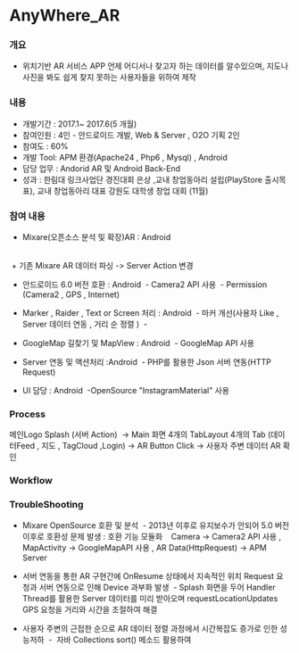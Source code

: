 # AnyWhere_AR

 ### 개요
 * 위치기반 AR 서비스 APP 언제 어디서나  찾고자 하는  데이터를  알수있으며, 지도나 사진을 봐도 쉽게 찾지 못하는 사용자들을 위하여 제작
 
 ### 내용
 * 개발기간 : 2017.1~ 2017.6(5 개월)
 * 참여인원 : 4인 - 안드로이드 개발, Web & Server , O2O 기획 2인 
 * 참여도 : 60% 
 * 개발 Tool: APM 환경(Apache24 , Php6 , Mysql) , Android 
 * 담당 업무 : Andorid AR 및 Android Back-End 
 * 성과 : 한림대 링크사업단 경진대회 은상 ,교내 창업동아리 설립(PlayStore 출시목표), 교내 창업동아리 대표 강원도 대학생 창업 대회 (11월)
 
 ### 참여 내용
 * Mixare(오픈소스 분석 및 확장)AR : Android 
 <br>
  + 기존 Mixare AR 데이터 파싱 -> Server Action 변경   
  
 * 안드로이드 6.0 버전 호환 : Android
  - Camera2 API 사용
  - Permission (Camera2 , GPS , Internet)
 
 * Marker , Raider , Text or Screen 처리 : Android
  - 마커 개선(사용자 Like , Server 데이터 연동 , 거리 순 정렬 )
  - 
  
 * GoogleMap 길찾기 및 MapView : Android
  - GoogleMap API 사용
  
 * Server 연동 및 액션처리 :Android
  - PHP를 활용한 Json 서버 연동(HTTP Request) 
   
 * UI 담당 : Android
  -OpenSource "InstagramMaterial" 사용
  
  
 ### Process
 메인Logo Splash (서버 Action)  -> Main 화면 4개의 TabLayout 4개의 Tab (데이터Feed , 지도 , TagCloud ,Login)
 -> AR Button Click -> 사용자 주변 데이터 AR 확인

 ### Workflow 
 
 ### TroubleShooting
 
 * Mixare OpenSource 호환 및 분석
  - 2013년 이후로 유지보수가 안되어 5.0 버전 이후로 호환성 문제 발생 : 호환 기능 모듈화
    Camera -> Camera2 API 사용  , MapActivity -> GoogleMapAPI 사용 , AR Data(HttpRequest) -> APM Server
 
 * 서버 연동을 통한 AR 구현간에 OnResume 상태에서 지속적인 위치 Request 요청과 서버 연동으로 인해 Device 과부화 발생
  - Splash 화면을 두어 Handler Thread를 활용한 Server 데이터를 미리 받아오며 requestLocationUpdates GPS 요청을 거리와 시간을 조절하여 해결
 
 * 사용자 주변의 근접한 순으로  AR 데이터 정렬  과정에서  시간복잡도 증가로 인한 성능저하 
  -  자바 Collections sort() 메소드 활용하여 
 
    
 
 
